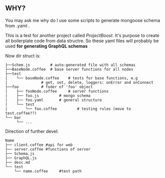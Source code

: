 ## WHY?
You may ask me why do I use some scripts to generate mongoose schema from .yaml .



This is a test for another project called *ProjectBoost*.
It's purpose to create all boilerplate code from data structre.
So these yaml files will probably be used **for generating GraphQL schemas**

Now dir struct is:

	├──Schem.js 		# auto-generated file with all schemas
	├──BaseNode.coffee 	# base server functions for all nodes
	├──test
	|    └── baseNode.coffee	# tests for base functions, e.g
	|				# get, set, delete, loggers: onError and onConnect
	├──foo			# foder of 'foo' object
	|    ├── fooNode.coffee 	# server functions
	|    ├── foo.js			# mongo schema
	|    ├── foo.yaml		# general structure
	|    └── test
	|        └── foo.coffee		    # testing rules (move to test.coffee??)
	└── bar
	     └── ...

Direction of further devel:

	Name
	├── client.coffee #api for web
	├── server.coffee #functions of server
	├── Schema.js
	├── GraphQL.js
	├── desc.md
	└── test
		└── name.coffee 	#test path

